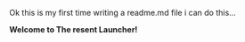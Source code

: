 Ok this is my first time writing a readme.md file
i can do this...


<b> Welcome to The resent Launcher! </b>
